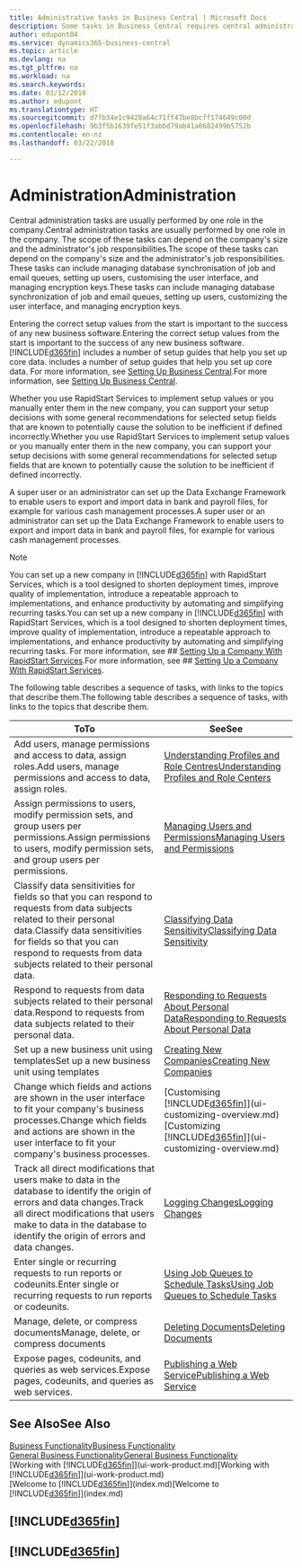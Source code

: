 ```yaml
---
title: Administrative tasks in Business Central | Microsoft Docs
description: Some tasks in Business Central requires central administration and setup. See what they are and learn what to do.
author: edupont04
ms.service: dynamics365-business-central
ms.topic: article
ms.devlang: na
ms.tgt_pltfrm: na
ms.workload: na
ms.search.keywords: 
ms.date: 03/12/2018
ms.author: edupont
ms.translationtype: HT
ms.sourcegitcommit: d7fb34e1c9428a64c71ff47be8bcff174649c00d
ms.openlocfilehash: 9b3f5b1639fe51f3abbd79ab41a6682499b5752b
ms.contentlocale: en-nz
ms.lasthandoff: 03/22/2018

---
```

# <a name="administration"></a><span data-ttu-id="5136f-104">Administration</span><span class="sxs-lookup"><span data-stu-id="5136f-104">Administration</span></span>
<span data-ttu-id="5136f-105">Central administration tasks are usually performed by one role in the company.</span><span class="sxs-lookup"><span data-stu-id="5136f-105">Central administration tasks are usually performed by one role in the company.</span></span> <span data-ttu-id="5136f-106">The scope of these tasks can depend on the company's size and the administrator's job responsibilities.</span><span class="sxs-lookup"><span data-stu-id="5136f-106">The scope of these tasks can depend on the company's size and the administrator's job responsibilities.</span></span> <span data-ttu-id="5136f-107">These tasks can include managing database synchronisation of job and email queues, setting up users, customising the user interface, and managing encryption keys.</span><span class="sxs-lookup"><span data-stu-id="5136f-107">These tasks can include managing database synchronization of job and email queues, setting up users, customizing the user interface, and managing encryption keys.</span></span>  

<span data-ttu-id="5136f-108">Entering the correct setup values from the start is important to the success of any new business software.</span><span class="sxs-lookup"><span data-stu-id="5136f-108">Entering the correct setup values from the start is important to the success of any new business software.</span></span> [!INCLUDE[d365fin](includes/d365fin_md.md)]<span data-ttu-id="5136f-109"> includes a number of setup guides that help you set up core data.</span><span class="sxs-lookup"><span data-stu-id="5136f-109"> includes a number of setup guides that help you set up core data.</span></span> <span data-ttu-id="5136f-110">For more information, see [Setting Up Business Central](setup.md).</span><span class="sxs-lookup"><span data-stu-id="5136f-110">For more information, see [Setting Up Business Central](setup.md).</span></span>

<span data-ttu-id="5136f-111">Whether you use RapidStart Services to implement setup values or you manually enter them in the new company, you can support your setup decisions with some general recommendations for selected setup fields that are known to potentially cause the solution to be inefficient if defined incorrectly.</span><span class="sxs-lookup"><span data-stu-id="5136f-111">Whether you use RapidStart Services to implement setup values or you manually enter them in the new company, you can support your setup decisions with some general recommendations for selected setup fields that are known to potentially cause the solution to be inefficient if defined incorrectly.</span></span>  

<span data-ttu-id="5136f-112">A super user or an administrator can set up the Data Exchange Framework to enable users to export and import data in bank and payroll files, for example for various cash management processes.</span><span class="sxs-lookup"><span data-stu-id="5136f-112">A super user or an administrator can set up the Data Exchange Framework to enable users to export and import data in bank and payroll files, for example for various cash management processes.</span></span>

> [!NOTE]
> <span data-ttu-id="5136f-113">You can set up a new company in [!INCLUDE[d365fin](includes/d365fin_md.md)] with RapidStart Services, which is a tool designed to shorten deployment times, improve quality of implementation, introduce a repeatable approach to implementations, and enhance productivity by automating and simplifying recurring tasks.</span><span class="sxs-lookup"><span data-stu-id="5136f-113">You can set up a new company in [!INCLUDE[d365fin](includes/d365fin_md.md)] with RapidStart Services, which is a tool designed to shorten deployment times, improve quality of implementation, introduce a repeatable approach to implementations, and enhance productivity by automating and simplifying recurring tasks.</span></span> <span data-ttu-id="5136f-114">For more information, see ## [Setting Up a Company With RapidStart Services](admin-set-up-a-company-with-rapidstart.md).</span><span class="sxs-lookup"><span data-stu-id="5136f-114">For more information, see ## [Setting Up a Company With RapidStart Services](admin-set-up-a-company-with-rapidstart.md).</span></span>

<span data-ttu-id="5136f-115">The following table describes a sequence of tasks, with links to the topics that describe them.</span><span class="sxs-lookup"><span data-stu-id="5136f-115">The following table describes a sequence of tasks, with links to the topics that describe them.</span></span>   

|<span data-ttu-id="5136f-116">**To**</span><span class="sxs-lookup"><span data-stu-id="5136f-116">**To**</span></span>|<span data-ttu-id="5136f-117">**See**</span><span class="sxs-lookup"><span data-stu-id="5136f-117">**See**</span></span>|  
|------------|-------------|  
|<span data-ttu-id="5136f-118">Add users, manage permissions and access to data, assign roles.</span><span class="sxs-lookup"><span data-stu-id="5136f-118">Add users, manage permissions and access to data, assign roles.</span></span>|[<span data-ttu-id="5136f-119">Understanding Profiles and Role Centres</span><span class="sxs-lookup"><span data-stu-id="5136f-119">Understanding Profiles and Role Centers</span></span>](admin-users-profiles-roles.md)|  
|<span data-ttu-id="5136f-120">Assign permissions to users, modify permission sets, and group users per permissions.</span><span class="sxs-lookup"><span data-stu-id="5136f-120">Assign permissions to users, modify permission sets, and group users per permissions.</span></span>|[<span data-ttu-id="5136f-121">Managing Users and Permissions</span><span class="sxs-lookup"><span data-stu-id="5136f-121">Managing Users and Permissions</span></span>](ui-how-users-permissions.md)|
|<span data-ttu-id="5136f-122">Classify data sensitivities for fields so that you can respond to requests from data subjects related to their personal data.</span><span class="sxs-lookup"><span data-stu-id="5136f-122">Classify data sensitivities for fields so that you can respond to requests from data subjects related to their personal data.</span></span>|[<span data-ttu-id="5136f-123">Classifying Data Sensitivity</span><span class="sxs-lookup"><span data-stu-id="5136f-123">Classifying Data Sensitivity</span></span>](admin-classifying-data-sensitivity.md)|
|<span data-ttu-id="5136f-124">Respond to requests from data subjects related to their personal data.</span><span class="sxs-lookup"><span data-stu-id="5136f-124">Respond to requests from data subjects related to their personal data.</span></span>|[<span data-ttu-id="5136f-125">Responding to Requests About Personal Data</span><span class="sxs-lookup"><span data-stu-id="5136f-125">Responding to Requests About Personal Data</span></span>](admin-responding-to-requests-about-personal-data.md)|
|<span data-ttu-id="5136f-126">Set up a new business unit using templates</span><span class="sxs-lookup"><span data-stu-id="5136f-126">Set up a new business unit using templates</span></span>|[<span data-ttu-id="5136f-127">Creating New Companies</span><span class="sxs-lookup"><span data-stu-id="5136f-127">Creating New Companies</span></span>](about-new-company.md)|
|<span data-ttu-id="5136f-128">Change which fields and actions are shown in the user interface to fit your company's business processes.</span><span class="sxs-lookup"><span data-stu-id="5136f-128">Change which fields and actions are shown in the user interface to fit your company's business processes.</span></span> |<span data-ttu-id="5136f-129">[Customising [!INCLUDE[d365fin](includes/d365fin_md.md)]](ui-customizing-overview.md)</span><span class="sxs-lookup"><span data-stu-id="5136f-129">[Customizing [!INCLUDE[d365fin](includes/d365fin_md.md)]](ui-customizing-overview.md)</span></span> |
|<span data-ttu-id="5136f-130">Track all direct modifications that users make to data in the database to identify the origin of errors and data changes.</span><span class="sxs-lookup"><span data-stu-id="5136f-130">Track all direct modifications that users make to data in the database to identify the origin of errors and data changes.</span></span>|[<span data-ttu-id="5136f-131">Logging Changes</span><span class="sxs-lookup"><span data-stu-id="5136f-131">Logging Changes</span></span>](across-log-changes.md)|  
|<span data-ttu-id="5136f-132">Enter single or recurring requests to run reports or codeunits.</span><span class="sxs-lookup"><span data-stu-id="5136f-132">Enter single or recurring requests to run reports or codeunits.</span></span>|[<span data-ttu-id="5136f-133">Using Job Queues to Schedule Tasks</span><span class="sxs-lookup"><span data-stu-id="5136f-133">Using Job Queues to Schedule Tasks</span></span>](admin-job-queues-schedule-tasks.md)|  
|<span data-ttu-id="5136f-134">Manage, delete, or compress documents</span><span class="sxs-lookup"><span data-stu-id="5136f-134">Manage, delete, or compress documents</span></span>|[<span data-ttu-id="5136f-135">Deleting Documents</span><span class="sxs-lookup"><span data-stu-id="5136f-135">Deleting Documents</span></span>](admin-manage-documents.md)|  
|<span data-ttu-id="5136f-136">Expose pages, codeunits, and queries as web services.</span><span class="sxs-lookup"><span data-stu-id="5136f-136">Expose pages, codeunits, and queries as web services.</span></span>|[<span data-ttu-id="5136f-137">Publishing a Web Service</span><span class="sxs-lookup"><span data-stu-id="5136f-137">Publishing a Web Service</span></span>](across-how-publish-web-service.md)|

## <a name="see-also"></a><span data-ttu-id="5136f-138">See Also</span><span class="sxs-lookup"><span data-stu-id="5136f-138">See Also</span></span>
[<span data-ttu-id="5136f-139">Business Functionality</span><span class="sxs-lookup"><span data-stu-id="5136f-139">Business Functionality</span></span>](across-business-functionality.md)  
[<span data-ttu-id="5136f-140">General Business Functionality</span><span class="sxs-lookup"><span data-stu-id="5136f-140">General Business Functionality</span></span>](ui-across-business-areas.md)  
<span data-ttu-id="5136f-141">[Working with [!INCLUDE[d365fin](includes/d365fin_md.md)]](ui-work-product.md)</span><span class="sxs-lookup"><span data-stu-id="5136f-141">[Working with [!INCLUDE[d365fin](includes/d365fin_md.md)]](ui-work-product.md)</span></span>  
<span data-ttu-id="5136f-142">[Welcome to [!INCLUDE[d365fin](includes/d365fin_md.md)]](index.md)</span><span class="sxs-lookup"><span data-stu-id="5136f-142">[Welcome to [!INCLUDE[d365fin](includes/d365fin_md.md)]](index.md)</span></span>  

## [!INCLUDE[d365fin](includes/free_trial_md.md)]  
## [!INCLUDE[d365fin](includes/training_link_md.md)]

